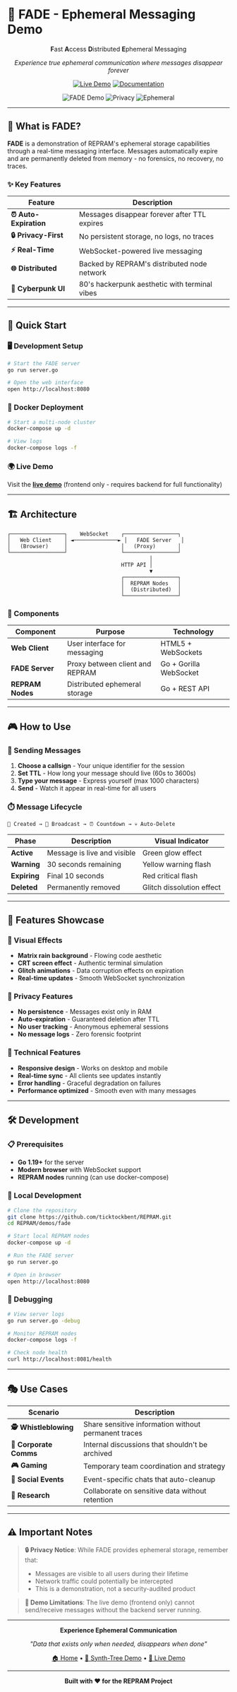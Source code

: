 # 💨 FADE - Ephemeral Messaging Demo

<div align="center">

**F**ast **A**ccess **D**istributed **E**phemeral Messaging

*Experience true ephemeral communication where messages disappear forever*

[![Live Demo](https://img.shields.io/badge/🚀%20Live-Demo-ff00ff?style=for-the-badge&logo=github)](https://ticktockbent.github.io/REPRAM/web/fade/)
[![Documentation](https://img.shields.io/badge/📚%20Read-Docs-00ffff?style=for-the-badge&logo=gitbook)](https://github.com/ticktockbent/REPRAM)

![FADE Demo](https://img.shields.io/badge/Status-Production%20Ready-00ff00?style=flat-square)
![Privacy](https://img.shields.io/badge/Privacy-First-ff00ff?style=flat-square)
![Ephemeral](https://img.shields.io/badge/Data-Ephemeral-ffff00?style=flat-square)

</div>

---

## 🎯 What is FADE?

**FADE** is a demonstration of REPRAM's ephemeral storage capabilities through a real-time messaging interface. Messages automatically expire and are permanently deleted from memory - no forensics, no recovery, no traces.

### ✨ Key Features

| Feature | Description |
|---------|-------------|
| **⏰ Auto-Expiration** | Messages disappear forever after TTL expires |
| **🔒 Privacy-First** | No persistent storage, no logs, no traces |
| **⚡ Real-Time** | WebSocket-powered live messaging |
| **🌐 Distributed** | Backed by REPRAM's distributed node network |
| **🎨 Cyberpunk UI** | 80's hackerpunk aesthetic with terminal vibes |

---

## 🚀 Quick Start

### 🖥️ Development Setup

```bash
# Start the FADE server
go run server.go

# Open the web interface
open http://localhost:8080
```

### 🐳 Docker Deployment

```bash
# Start a multi-node cluster
docker-compose up -d

# View logs
docker-compose logs -f
```

### 🌍 Live Demo
Visit the **[live demo](https://ticktockbent.github.io/REPRAM/web/fade/)** (frontend only - requires backend for full functionality)

---

## 🏗️ Architecture

```
┌─────────────────┐    WebSocket    ┌─────────────────┐
│   Web Client    │ ◄──────────────► │   FADE Server   │
│   (Browser)     │                 │   (Proxy)       │
└─────────────────┘                 └─────────────────┘
                                             │
                                    HTTP API │
                                             ▼
                                    ┌─────────────────┐
                                    │  REPRAM Nodes   │
                                    │  (Distributed)  │
                                    └─────────────────┘
```

### 🔧 Components

| Component | Purpose | Technology |
|-----------|---------|------------|
| **Web Client** | User interface for messaging | HTML5 + WebSockets |
| **FADE Server** | Proxy between client and REPRAM | Go + Gorilla WebSocket |
| **REPRAM Nodes** | Distributed ephemeral storage | Go + REST API |

---

## 🎮 How to Use

### 💬 Sending Messages

1. **Choose a callsign** - Your unique identifier for the session
2. **Set TTL** - How long your message should live (60s to 3600s)
3. **Type your message** - Express yourself (max 1000 characters)
4. **Send** - Watch it appear in real-time for all users

### ⏱️ Message Lifecycle

```
📝 Created → 📡 Broadcast → ⏰ Countdown → 💀 Auto-Delete
```

| Phase | Description | Visual Indicator |
|-------|-------------|------------------|
| **Active** | Message is live and visible | Green glow effect |
| **Warning** | 30 seconds remaining | Yellow warning flash |
| **Expiring** | Final 10 seconds | Red critical flash |
| **Deleted** | Permanently removed | Glitch dissolution effect |

---

## 🎨 Features Showcase

### 🌈 Visual Effects

- **Matrix rain background** - Flowing code aesthetic
- **CRT screen effect** - Authentic terminal simulation  
- **Glitch animations** - Data corruption effects on expiration
- **Real-time updates** - Smooth WebSocket synchronization

### 🔐 Privacy Features

- **No persistence** - Messages exist only in RAM
- **Auto-expiration** - Guaranteed deletion after TTL
- **No user tracking** - Anonymous ephemeral sessions
- **No message logs** - Zero forensic footprint

### 📱 Technical Features

- **Responsive design** - Works on desktop and mobile
- **Real-time sync** - All clients see updates instantly
- **Error handling** - Graceful degradation on failures
- **Performance optimized** - Smooth even with many messages

---

## 🛠️ Development

### 📋 Prerequisites

- **Go 1.19+** for the server
- **Modern browser** with WebSocket support
- **REPRAM nodes** running (can use docker-compose)

### 🔧 Local Development

```bash
# Clone the repository
git clone https://github.com/ticktockbent/REPRAM.git
cd REPRAM/demos/fade

# Start local REPRAM nodes
docker-compose up -d

# Run the FADE server
go run server.go

# Open in browser
open http://localhost:8080
```

### 🐛 Debugging

```bash
# View server logs
go run server.go -debug

# Monitor REPRAM nodes
docker-compose logs -f

# Check node health
curl http://localhost:8081/health
```

---

## 🎭 Use Cases

| Scenario | Description |
|----------|-------------|
| **🕵️ Whistleblowing** | Share sensitive information without permanent traces |
| **💼 Corporate Comms** | Internal discussions that shouldn't be archived |
| **🎮 Gaming** | Temporary team coordination and strategy |
| **📱 Social Events** | Event-specific chats that auto-cleanup |
| **🔬 Research** | Collaborate on sensitive data without retention |

---

## ⚠️ Important Notes

> **🔒 Privacy Notice**: While FADE provides ephemeral storage, remember that:
> - Messages are visible to all users during their lifetime
> - Network traffic could potentially be intercepted
> - This is a demonstration, not a security-audited product

> **🚧 Demo Limitations**: The live demo (frontend only) cannot send/receive messages without the backend server running.

---

<div align="center">

**Experience Ephemeral Communication**

*"Data that exists only when needed, disappears when done"*

[🏠 Home](https://github.com/ticktockbent/REPRAM) • [🌳 Synth-Tree Demo](../synth-tree/) • [🚀 Live Demo](https://ticktockbent.github.io/REPRAM/web/fade/)

---

**Built with ❤️ for the REPRAM Project**

</div>